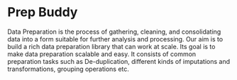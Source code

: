 # Prep Buddy
Data Preparation is the process of gathering, cleaning, and consolidating data into a form suitable for further analysis and processing. 
Our aim is to build a rich data preparation library that can work at scale. Its goal is to make data preparation scalable and easy. 
It consists of common preparation tasks such as De-duplication, different kinds of imputations and transformations, grouping operations etc.
